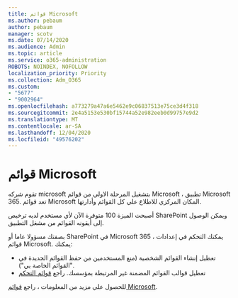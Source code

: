```yaml
---
title: قوائم Microsoft
ms.author: pebaum
author: pebaum
manager: scotv
ms.date: 07/14/2020
ms.audience: Admin
ms.topic: article
ms.service: o365-administration
ROBOTS: NOINDEX, NOFOLLOW
localization_priority: Priority
ms.collection: Adm_O365
ms.custom:
- "5677"
- "9002964"
ms.openlocfilehash: a773279a47a6e5462e9c06837513e75ce3d4f318
ms.sourcegitcommit: 2e4a5153e530bf15744a52e982eeb0d99757e9d2
ms.translationtype: MT
ms.contentlocale: ar-SA
ms.lasthandoff: 12/04/2020
ms.locfileid: "49576202"
---
```

# <a name="microsoft-lists"></a>قوائم Microsoft

تقوم شركه microsoft بتشغيل المرحلة الاولي من قوائم Microsoft ، تطبيق Microsoft 365. تعد قوائم Microsoft المكان المركزي للاطلاع علي كل القوائم وأدارتها.  
  
أصبحت الميزة 100 متوفرة الآن لأي مستخدم لديه ترخيص SharePoint ويمكن الوصول إلى أيقونه القوائم من مشغل التطبيق.

بصفتك مسؤولا عاما أو SharePoint في Microsoft 365 ، يمكنك التحكم في إعدادات قوائم Microsoft. يمكنك:

- تعطيل إنشاء القوائم الشخصية (منع المستخدمين من حفظ القوائم الجديدة في "القوائم الخاصة بي").
- تعطيل قوالب القوائم المضمنة غير المرتبطة بمؤسسك.
راجع [قوائم التحكم](https://docs.microsoft.com/sharepoint/control-lists)

للحصول علي مزيد من المعلومات ، راجع [قوائم Microsoft](https://aka.ms/microsoftlists).
